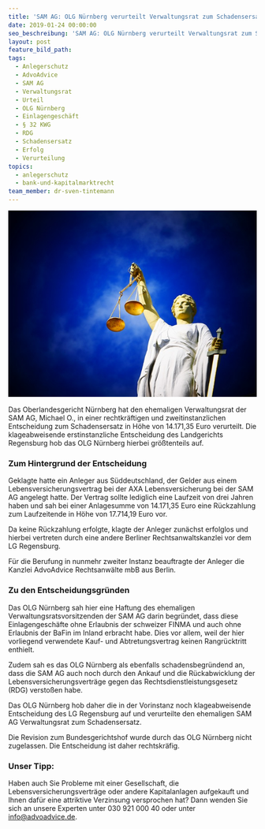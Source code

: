 ```yaml
---
title: 'SAM AG: OLG Nürnberg verurteilt Verwaltungsrat zum Schadensersatz'
date: 2019-01-24 00:00:00
seo_beschreibung: 'SAM AG: OLG Nürnberg verurteilt Verwaltungsrat zum Schadensersatz'
layout: post
feature_bild_path:
tags:
  - Anlegerschutz
  - AdvoAdvice
  - SAM AG
  - Verwaltungsrat
  - Urteil
  - OLG Nürnberg
  - Einlagengeschäft
  - § 32 KWG
  - RDG
  - Schadensersatz
  - Erfolg
  - Verurteilung
topics:
  - anlegerschutz
  - bank-und-kapitalmarktrecht
team_member: dr-sven-tintemann
---
```


![Justitia - Foto Pixabay](/uploads/justice-2071539-640-3.jpg "Erfolg von AdvoAdvice vor dem OLG Nürnberg")

Das Oberlandesgericht N&uuml;rnberg hat den ehemaligen Verwaltungsrat der SAM AG, Michael O., in einer rechtkr&auml;ftigen und zweitinstanzlichen Entscheidung zum Schadensersatz in H&ouml;he von 14.171,35 Euro verurteilt. Die klageabweisende erstinstanzliche Entscheidung des Landgerichts Regensburg hob das OLG N&uuml;rnberg hierbei gr&ouml;&szlig;tenteils auf.

### Zum Hintergrund der Entscheidung

Geklagte hatte ein Anleger aus S&uuml;ddeutschland, der Gelder aus einem Lebensversicherungsvertrag bei der AXA Lebensversicherung bei der SAM AG angelegt hatte. Der Vertrag sollte lediglich eine Laufzeit von drei Jahren haben und sah bei einer Anlagesumme von 14.171,35 Euro eine R&uuml;ckzahlung zum Laufzeitende in H&ouml;he von 17.714,19 Euro vor.

Da keine R&uuml;ckzahlung erfolgte, klagte der Anleger zun&auml;chst erfolglos und hierbei vertreten durch eine andere Berliner Rechtsanwaltskanzlei vor dem LG Regensburg.

F&uuml;r die Berufung in nunmehr zweiter Instanz beauftragte der Anleger die Kanzlei AdvoAdvice Rechtsanw&auml;lte mbB aus Berlin.

### Zu den Entscheidungsgr&uuml;nden

Das OLG N&uuml;rnberg sah hier eine Haftung des ehemaligen Verwaltungsratsvorsitzenden der SAM AG darin begr&uuml;ndet, dass diese Einlagengesch&auml;fte ohne Erlaubnis der schweizer FINMA und auch ohne Erlaubnis der BaFin im Inland erbracht habe. Dies vor allem, weil der hier vorliegend verwendete Kauf- und Abtretungsvertrag keinen Rangr&uuml;cktritt enthielt.

Zudem sah es das OLG N&uuml;rnberg als ebenfalls schadensbegr&uuml;ndend an, dass die SAM AG auch noch durch den Ankauf und die R&uuml;ckabwicklung der Lebensversicherungsvertr&auml;ge gegen das Rechtsdienstleistungsgesetz (RDG) versto&szlig;en habe.

Das OLG N&uuml;rnberg hob daher die in der Vorinstanz noch klageabweisende Entscheidung des LG Regensburg auf und verurteilte den ehemaligen SAM AG Verwaltungsrat zum Schadensersatz.

Die Revision zum Bundesgerichtshof wurde durch das OLG N&uuml;rnberg nicht zugelassen. Die Entscheidung ist daher rechtskr&auml;fig.

### Unser Tipp:

Haben auch Sie Probleme mit einer Gesellschaft, die Lebensversicherungsvertr&auml;ge oder andere Kapitalanlagen aufgekauft und Ihnen daf&uuml;r eine attriktive Verzinsung versprochen hat? Dann wenden Sie sich an unsere Experten unter 030 921 000 40 oder unter info@advoadvice.de.